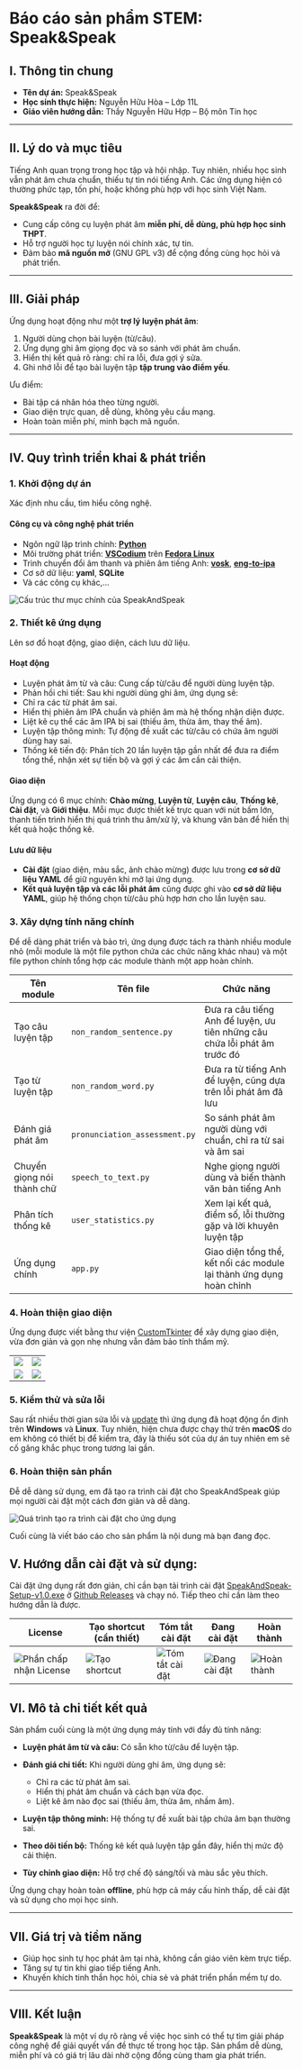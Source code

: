 # Báo cáo sản phẩm STEM: Speak\&Speak

## I. Thông tin chung

* **Tên dự án:** Speak\&Speak
* **Học sinh thực hiện:** Nguyễn Hữu Hòa – Lớp 11L
* **Giáo viên hướng dẫn:**  Thầy Nguyễn Hữu Hợp – Bộ môn Tin học

---

## II. Lý do và mục tiêu

Tiếng Anh quan trọng trong học tập và hội nhập. Tuy nhiên, nhiều học sinh vẫn phát âm chưa chuẩn, thiếu tự tin nói tiếng Anh. Các ứng dụng hiện có thường phức tạp, tốn phí, hoặc không phù hợp với học sinh Việt Nam.

**Speak\&Speak** ra đời để:

* Cung cấp công cụ luyện phát âm **miễn phí, dễ dùng, phù hợp học sinh THPT**.
* Hỗ trợ người học tự luyện nói chính xác, tự tin.
* Đảm bảo **mã nguồn mở** (GNU GPL v3) để cộng đồng cùng học hỏi và phát triển.

---

## III. Giải pháp

Ứng dụng hoạt động như một **trợ lý luyện phát âm**:

1. Người dùng chọn bài luyện (từ/câu).
2. Ứng dụng ghi âm giọng đọc và so sánh với phát âm chuẩn.
3. Hiển thị kết quả rõ ràng: chỉ ra lỗi, đưa gợi ý sửa.
4. Ghi nhớ lỗi để tạo bài luyện tập **tập trung vào điểm yếu**.

Ưu điểm:

* Bài tập cá nhân hóa theo từng người.
* Giao diện trực quan, dễ dùng, không yêu cầu mạng.
* Hoàn toàn miễn phí, minh bạch mã nguồn.

---

## IV. Quy trình triển khai & phát triển

### 1. Khởi động dự án

Xác định nhu cầu, tìm hiểu công nghệ.

#### Công cụ và công nghệ phát triển
* Ngôn ngữ lập trình chính: [**Python**](https://www.python.org/)
* Môi trường phát triển: [**VSCodium**](https://vscodium.com/) trên [**Fedora Linux**](https://fedoraproject.org/)
* Trình chuyển đổi âm thanh và phiên âm tiếng Anh: [**vosk**](https://pypi.org/project/vosk/), [**eng-to-ipa**](https://pypi.org/project/eng-to-ipa/)
* Cơ sở dữ liệu: **yaml**, **SQLite**
* Và các công cụ khác,...

![Cấu trúc thư mục chính của SpeakAndSpeak](https://raw.githubusercontent.com/nguyenhhoa03/nguyenhhoa03/refs/heads/main/images/Screenshot%20From%202025-09-12%2023-44-12.png)

### 2. Thiết kê ứng dụng

Lên sơ đồ hoạt động, giao diện, cách lưu dữ liệu.

#### Hoạt động

* Luyện phát âm từ và câu: Cung cấp từ/câu để người dùng luyện tập.
* Phản hồi chi tiết: Sau khi người dùng ghi âm, ứng dụng sẽ:
* Chỉ ra các từ phát âm sai.
* Hiển thị phiên âm IPA chuẩn và phiên âm mà hệ thống nhận diện được.
* Liệt kê cụ thể các âm IPA bị sai (thiếu âm, thừa âm, thay thế âm).
* Luyện tập thông minh: Tự động đề xuất các từ/câu có chứa âm người dùng hay sai.
* Thống kê tiến độ: Phân tích 20 lần luyện tập gần nhất để đưa ra điểm tổng thể, nhận xét sự tiến bộ và gợi ý các âm cần cải thiện.

#### Giao diện

Ứng dụng có 6 mục chính: **Chào mừng**, **Luyện từ**, **Luyện câu**, **Thống kê**, **Cài đặt**, và **Giới thiệu**. Mỗi mục được thiết kế trực quan với nút bấm lớn, thanh tiến trình hiển thị quá trình thu âm/xử lý, và khung văn bản để hiển thị kết quả hoặc thống kê.

#### Lưu dữ liệu

* **Cài đặt** (giao diện, màu sắc, ảnh chào mừng) được lưu trong **cơ sở dữ liệu YAML** để giữ nguyên khi mở lại ứng dụng.
* **Kết quả luyện tập và các lỗi phát âm** cũng được ghi vào **cơ sở dữ liệu YAML**, giúp hệ thống chọn từ/câu phù hợp hơn cho lần luyện sau.

### 3. Xây dựng tính năng chính

Để dễ dàng phát triển và bảo trì, ứng dụng được tách ra thành nhiều module nhỏ (mỗi module là một file python chứa các chức năng khác nhau) và một file python chính tổng hợp các module thành một app hoàn chỉnh. 

| Tên module                 | Tên file                      | Chức năng                                                                  |
| -------------------------- | ----------------------------- | -------------------------------------------------------------------------- |
| Tạo câu luyện tập          | `non_random_sentence.py`      | Đưa ra câu tiếng Anh để luyện, ưu tiên những câu chứa lỗi phát âm trước đó |
| Tạo từ luyện tập           | `non_random_word.py`          | Đưa ra từ tiếng Anh để luyện, cũng dựa trên lỗi phát âm đã lưu             |
| Đánh giá phát âm           | `pronunciation_assessment.py` | So sánh phát âm người dùng với chuẩn, chỉ ra từ sai và âm sai              |
| Chuyển giọng nói thành chữ | `speech_to_text.py`           | Nghe giọng người dùng và biến thành văn bản tiếng Anh                      |
| Phân tích thống kê         | `user_statistics.py`          | Xem lại kết quả, điểm số, lỗi thường gặp và lời khuyên luyện tập           |
| Ứng dụng chính             | `app.py`                      | Giao diện tổng thể, kết nối các module lại thành ứng dụng hoàn chỉnh       |

### 4. Hoàn thiện giao diện

Ứng dụng được viết bằng thư viện [CustomTkinter](https://customtkinter.tomschimansky.com/) để xây dựng giao diện, vừa đơn giản và gọn nhẹ nhưng vẫn đảm bảo tính thẩm mỹ.

| | |
|---|---|
| ![](https://raw.githubusercontent.com/nguyenhhoa03/nguyenhhoa03/main/images/Screenshot%20From%202025-09-02%2012-44-47.png) | ![](https://raw.githubusercontent.com/nguyenhhoa03/nguyenhhoa03/main/images/Screenshot%20From%202025-09-02%2012-45-22.png) |
| ![](https://raw.githubusercontent.com/nguyenhhoa03/nguyenhhoa03/main/images/Screenshot%20From%202025-09-02%2012-46-08.png) | ![](https://raw.githubusercontent.com/nguyenhhoa03/nguyenhhoa03/main/images/Screenshot%20From%202025-09-02%2012-46-16.png) |

### 5. Kiểm thử và sửa lỗi

Sau rất nhiều thời gian sửa lỗi và [update](https://github.com/nguyenhhoa03/SpeakAndSpeak/commits) thì ứng dụng đã hoạt động ổn định trên **Windows** và **Linux**. Tuy nhiên, hiện chưa được chạy thử trên **macOS** do em không có thiết bị để kiểm tra, đây là thiếu sót của dự án tuy nhiên em sẽ cố găng khắc phục trong tương lai gần.

### 6. Hoàn thiện sản phẩn 

Đễ dễ dàng sử dụng, em đã tạo ra trình cài đặt cho SpeakAndSpeak giúp mọi người cài đặt một cách đơn giản và dễ dàng.

![Quá trình tạo ra trình cài đặt cho ứng dụng](https://raw.githubusercontent.com/nguyenhhoa03/nguyenhhoa03/refs/heads/main/images/Screenshot%20From%202025-09-15%2019-47-23.png)

Cuối cùng là viết báo cáo cho sản phẩm là nội dung mà bạn đang đọc.

## V. Hướng dẫn cài đặt và sử dụng: 

Cài đặt ứng dụng rất đơn giản, chỉ cần bạn tải trình cài đặt [SpeakAndSpeak-Setup-v1.0.exe](https://github.com/nguyenhhoa03/SpeakAndSpeak/releases/download/SpeakAndSpeak/SpeakAndSpeak-Setup-v1.0.exe) ở [Github Releases](https://github.com/nguyenhhoa03/SpeakAndSpeak/releases/tag/SpeakAndSpeak) và chạy nó. Tiếp theo chỉ cần làm theo hướng dẫn là được. 

|  License | Tạo shortcut (cần thiết) | Tóm tắt cài đặt | Đang cài đặt | Hoàn thành |
|-------------------------|--------------|-----------------|--------------|------------|
| ![Phần chấp nhận License](https://raw.githubusercontent.com/nguyenhhoa03/nguyenhhoa03/main/images/Screenshot%20From%202025-09-15%2019-03-26.png) | ![Tạo shortcut](https://raw.githubusercontent.com/nguyenhhoa03/nguyenhhoa03/main/images/Screenshot%20From%202025-09-15%2019-03-32.png) | ![Tóm tắt cài đặt](https://raw.githubusercontent.com/nguyenhhoa03/nguyenhhoa03/main/images/Screenshot%20From%202025-09-15%2019-03-37.png) | ![Đang cài đặt](https://raw.githubusercontent.com/nguyenhhoa03/nguyenhhoa03/main/images/Screenshot%20From%202025-09-15%2019-03-44.png) | ![Hoàn thành](https://raw.githubusercontent.com/nguyenhhoa03/nguyenhhoa03/main/images/Screenshot%20From%202025-09-15%2019-04-01.png) |


## VI. Mô tả chi tiết kết quả

Sản phẩm cuối cùng là một ứng dụng máy tính với đầy đủ tính năng:

* **Luyện phát âm từ và câu:** Có sẵn kho từ/câu để luyện tập.
* **Đánh giá chi tiết:** Khi người dùng ghi âm, ứng dụng sẽ:

  * Chỉ ra các từ phát âm sai.
  * Hiển thị phát âm chuẩn và cách bạn vừa đọc.
  * Liệt kê âm nào đọc sai (thiếu âm, thừa âm, nhầm âm).
* **Luyện tập thông minh:** Hệ thống tự đề xuất bài tập chứa âm bạn thường sai.
* **Theo dõi tiến bộ:** Thống kê kết quả luyện tập gần đây, hiển thị mức độ cải thiện.
* **Tùy chỉnh giao diện:** Hỗ trợ chế độ sáng/tối và màu sắc yêu thích.

Ứng dụng chạy hoàn toàn **offline**, phù hợp cả máy cấu hình thấp, dễ cài đặt và sử dụng cho mọi học sinh.

---

## VII. Giá trị và tiềm năng

* Giúp học sinh tự học phát âm tại nhà, không cần giáo viên kèm trực tiếp.
* Tăng sự tự tin khi giao tiếp tiếng Anh.
* Khuyến khích tinh thần học hỏi, chia sẻ và phát triển phần mềm tự do.

---

## VIII. Kết luận

**Speak\&Speak** là một ví dụ rõ ràng về việc học sinh có thể tự tìm giải pháp công nghệ để giải quyết vấn đề thực tế trong học tập. Sản phẩm dễ dùng, miễn phí và có giá trị lâu dài nhờ cộng đồng cùng tham gia phát triển.

